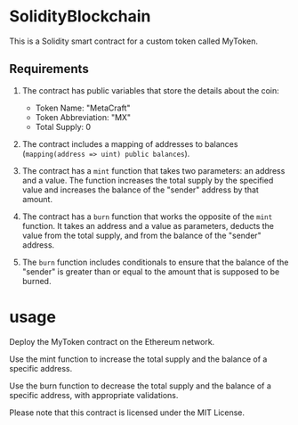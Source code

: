 # SolidityBlockchain


This is a Solidity smart contract for a custom token called MyToken.

## Requirements

1. The contract has public variables that store the details about the coin:
   - Token Name: "MetaCraft"
   - Token Abbreviation: "MX"
   - Total Supply: 0

2. The contract includes a mapping of addresses to balances (`mapping(address => uint) public balances`).

3. The contract has a `mint` function that takes two parameters: an address and a value. The function increases the total supply by the specified value and increases the balance of the "sender" address by that amount.

4. The contract has a `burn` function that works the opposite of the `mint` function. It takes an address and a value as parameters, deducts the value from the total supply, and from the balance of the "sender" address.

5. The `burn` function includes conditionals to ensure that the balance of the "sender" is greater than or equal to the amount that is supposed to be burned.

# usage

Deploy the MyToken contract on the Ethereum network.

Use the mint function to increase the total supply and the balance of a specific address.

Use the burn function to decrease the total supply and the balance of a specific address, with appropriate validations.

Please note that this contract is licensed under the MIT License.

